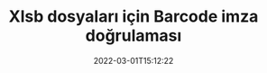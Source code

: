 ---
############################# Static ############################
layout: "auto-gen-signature"
date: 2022-03-01T15:12:22
draft: false
operation: Verify
signaturetype: Barcode
fileformat: Xlsb
productName: .NET
lang: tr
productCode: net
otherformats: pdf doc docx docm dot dotm dotx odt ott rtf xls xlsx xlsm xlsb csv ods ots xltx xltm ppt pptx pps ppsx odp otp potx potm pptm ppsm png jpg bmp gif tiff svg webp wmf
breadcrumb: Put Barcode signature on Xlsb for C#

############################# Head ############################
head_title: "Xlsb dosyaları için Barcode imzalarının C# aracılığıyla doğrulanması"
head_description: "Xlsb belgelerini ve bunların Barcode imzalarını doğrulamak için yalnızca birkaç satır .NET kodu kullanın."

############################# Header ############################
title: "Xlsb dosyaları için Barcode imza doğrulaması"
description: ".NET için API, Xlsb belgelerinde Barcode imzalarını doğrulama fırsatı sunar. Xlsb belgelerinizdeki e-imzaların doğrulanması hızlı ve kolay bir şekilde gerçekleştirilebilir."
bg_image: "https://cms.admin.containerize.com/templates/aspose/App_Themes/V3/images/bg/header1.png"
bg_overlay: false
button:
    enable: true

############################# SubMenu ############################
submenu:
    enable: true

    left:
        img_alt: "GroupDocs.Signature for .NET"
        image: "https://cms.admin.containerize.com/templates/groupdocs/images/product-logos/90x90-noborder/groupdocs-signature-net.png"
        product: "GroupDocs.Signature"
        platform: ".NET"



############################# About ############################
about:
    enable: true
    title: "Yeni GroupDocs.Signature for .NET API özelliklerini keşfedin"
    content: |
        [GroupDocs.Signature for .NET](https://products.groupdocs.com/signature/net/) API, elektronik imzalar kullanarak çok sayıda belge biçimini işlemek için çok çeşitli yollar sunar. Metinler, resimler, dijital sertifikalar, barkodlar, QR kodları, damgalar veya meta veriler gibi birçok dijital imza türü desteklenir. Müşteriler, PDF'lerde, MS Word belgelerinde, MS Excel çalışma kitaplarında, MS PowerPoint sunumlarında, Adobe Photoshop dosyalarında ve çeşitli görüntü formatlarında dijital imza ekleyebilir, kaldırabilir, düzenleyebilir, doğrulayabilir veya arayabilir. Şaşırtıcı sayıda ek özellik ve ayar mevcuttur.
    

############################# Steps ############################
steps:
    enable: true
    title_left: "Xlsb belgenizdeki Barcode imzalarını nasıl doğrularsınız?"
    content_left: |
        [GroupDocs.Signature for .NET](https://products.groupdocs.com/signature/net/), Xlsb belgelerine yerleştirilen Barcode imzalarının doğrulanması gibi faydalı özellikler içerir. Ekstra kod uygulamadan bu fırsatı kullanın.
        
        * İlk olarak, doğrulanması gereken bir belgeye yapıcı parametre yolu sağlayan Signature sınıfını örnekleyin.
        * İkinci olarak, yeni bir VerifyOptions nesnesi oluşturun ve gerekli tüm özellikleri ayarlayın.
        * Son olarak, VerifyOptions örneğini geçen Signature'ın nesne Verify yöntemini çağırın.
        * Ardından doğrulama sonuçlarını işleyin.

    title_right: "sistem gereksinimleri"
    content_right: |
        GroupDocs.Signature for .NET, tüm büyük platformlarda ve işletim sistemlerinde desteklenir. Aşağıdaki kodu çalıştırmadan önce lütfen aşağıdaki ön koşulların sisteminizde kurulu olduğundan emin olun.

        * İşletim sistemleri: Microsoft Windows, Linux, MacOS
        * Geliştirme ortamları: Microsoft Visual Studio, Xamarin, MonoDevelop
        * Frameworks: .NET Framework, .NET Standard, .NET Core, Mono
        * GroupDocs.Signature for .NET ürününün en son sürümünü [Nuget}](https://www.nuget.org/packages/groupdocs.signature) adresinden indirin
         
    code: |
        ```csharp    
        
        // Set up input Xlsb file
        string filePath = "input.xlsb";

        // Instantiate Signature for input file
        using (var signature = new GroupDocs.Signature.Signature(filePath))
        {
                //Provide verification options
                BarcodeVerifyOptions options = new BarcodeVerifyOptions()
                {
                    // process only specified page
                    PageNumber = 3,
                    AllPages = false,
                    // set up text match type
                    MatchType = TextMatchType.Contains,
                    // specify text pattern to search
                    Text = "Special signature",
                };

                // Verify document signatures
                VerificationResult result = signature.Verify(options);

                //process result
                if (result.IsValid)
                {
                    //..
                }
        }

        ```

############################# Demos ############################
demos:
    enable: true
    title: "Barcode imzalarıyla imzalama Canlı Demo"
    content: |
       Hemen şimdi [GroupDocs.Signature App](https://products.groupdocs.app/signature/family) web sitesini ziyaret ederek Xlsb dosyasına çeşitli elektronik imzalar ekleyin.          

############################# More Formats ############################
more_formats:
    enable: true
    title: "C# kullanarak diğer Barcode imzalarını doğrulayın"
    content: |
        "Çeşitli belgelere yerleştirilen elektronik imzaların doğrulanması. Aşağıda açıklandığı gibi popüler dosya formatlarındaki imzaların kalitesini kontrol edin."
    format: 
       
       
back_to_top:
    enable: true
---